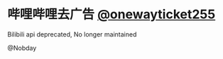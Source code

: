 # 哔哩哔哩去广告  [@onewayticket255](https://github.com/onewayticket255/Surge-Script)

Bilibili api deprecated, No longer maintained

@Nobday
